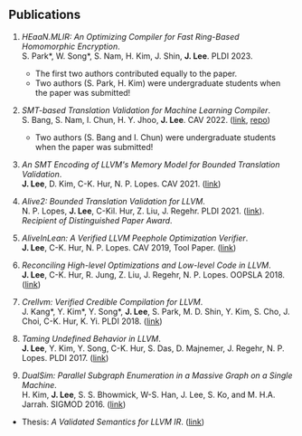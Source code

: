 ## Publications

1. _HEaaN.MLIR: An Optimizing Compiler for Fast Ring-Based Homomorphic Encryption_.<br/>
S. Park\*, W. Song\*, S. Nam, H. Kim, J. Shin, **J. Lee**. PLDI 2023.
    - The first two authors contributed equally to the paper.
    - Two authors (S. Park, H. Kim) were undergraduate students when the paper was submitted!

2. _SMT-based Translation Validation for Machine Learning Compiler_.<br/>
S. Bang, S. Nam, I. Chun, H. Y. Jhoo, **J. Lee**. CAV 2022. ([link](https://link.springer.com/chapter/10.1007/978-3-031-13188-2_19), [repo](https://github.com/aqjune/mlir-tv))
    - Two authors (S. Bang and I. Chun) were undergraduate students when the paper was submitted!

3. _An SMT Encoding of LLVM's Memory Model for Bounded Translation Validation_.<br/>
**J. Lee**, D. Kim, C-K. Hur, N. P. Lopes. CAV 2021. ([link](https://sf.snu.ac.kr/publist/#2021))

4. _Alive2: Bounded Translation Validation for LLVM_.<br/>
N. P. Lopes, **J. Lee**, C-Kil. Hur, Z. Liu, J. Regehr.
PLDI 2021. ([link](https://sf.snu.ac.kr/publist/#2021)).
_Recipient of Distinguished Paper Award_.

5. _AliveInLean: A Verified LLVM Peephole Optimization Verifier_.<br/>
**J. Lee**, C-K. Hur, N. P. Lopes.
CAV 2019, Tool Paper. ([link](https://sf.snu.ac.kr/aliveinlean))

6. _Reconciling High-level Optimizations and Low-level Code in LLVM_.<br/>
**J. Lee**, C-K. Hur, R. Jung, Z. Liu, J. Regehr, N. P. Lopes.
OOPSLA 2018. ([link](https://sf.snu.ac.kr/llvmtwin))

7. _Crellvm: Verified Credible Compilation for LLVM_.<br/>
J. Kang\*, Y. Kim\*, Y. Song\*, **J. Lee**, S. Park, M. D. Shin, Y. Kim, S. Cho, J. Choi,
C-K. Hur, K. Yi. PLDI 2018. ([link](https://sf.snu.ac.kr/crellvm))

8. _Taming Undefined Behavior in LLVM_.<br/>
**J. Lee**, Y. Kim, Y. Song, C-K. Hur, S. Das, D. Majnemer, J. Regehr, N. P. Lopes.
PLDI 2017. ([link](https://sf.snu.ac.kr/freeze))

9. _DualSim: Parallel Subgraph Enumeration in a Massive Graph on a Single Machine_.<br/>
H. Kim, **J. Lee**, S. S. Bhowmick, W-S. Han, J. Lee, S. Ko, and M. H.A. Jarrah.
SIGMOD 2016. ([link](https://sites.google.com/a/dblab.postech.ac.kr/postechdblab/home/publications))


- Thesis: _A Validated Semantics for LLVM IR_. ([link](https://sf.snu.ac.kr/juneyoung.lee/thesis/))
